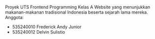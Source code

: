 Proyek UTS Frontend Programming Kelas A
Website yang menunjukkan makanan-makanan tradisional Indonesia beserta sejarah lama mereka. 
Anggota: 
- 535240010 Frederick Andy Junior
- 535240012 Delvin Sulistio